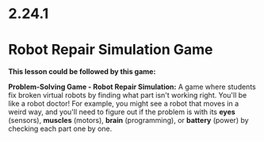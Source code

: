 # **2.24.1**
# **Robot Repair Simulation Game**

**This lesson could be followed by this game:**

**Problem-Solving Game - Robot Repair Simulation:** A game where students fix broken virtual robots by finding what part isn't working right. You'll be like a robot doctor! For example, you might see a robot that moves in a weird way, and you'll need to figure out if the problem is with its **eyes** (sensors), **muscles** (motors), **brain** (programming), or **battery** (power) by checking each part one by one.